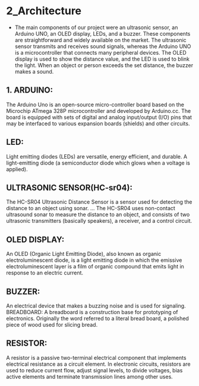 # 2_Architecture
* The main components of our project were an ultrasonic sensor, an Arduino UNO, an OLED display, LEDs, and a buzzer. These components are straightforward and widely available on the market. The ultrasonic sensor transmits and receives sound signals, whereas the Arduino UNO is a microcontroller that connects many peripheral devices. The OLED display is used to show the distance value, and the LED is used to blink the light. When an object or person exceeds the set distance, the buzzer makes a sound.
## 1. ARDUINO: 
The Arduino Uno is an open-source micro-controller board based on the Microchip ATmega 328P microcontroller and developed by Arduino.cc. The board is equipped with sets of digital and analog input/output (I/O) pins that may be interfaced to various expansion boards (shields) and other circuits.
## LED: 
Light emitting diodes (LEDs) are versatile, energy efficient, and durable. A light-emitting diode (a semiconductor diode which glows when a voltage is applied).
## ULTRASONIC SENSOR(HC-sr04):
The HC-SR04 Ultrasonic Distance Sensor is a sensor used for detecting the distance to an object using sonar. ... The HC-SR04 uses non-contact ultrasound sonar to measure the distance to an object, and consists of two ultrasonic transmitters (basically speakers), a receiver, and a control circuit.
## OLED DISPLAY: 
An OLED (Organic Light Emitting Diode), also known as organic electroluminescent diode, is a light emitting diode in which the emissive electroluminescent layer is a film of organic compound that emits light in response to an electric current.
## BUZZER: 
An electrical device that makes a buzzing noise and is used for signaling.
BREADBOARD: A breadboard is a construction base for prototyping of electronics. Originally the word referred to a literal bread board, a polished piece of wood used for slicing bread.
## RESISTOR: 
A resistor is a passive two-terminal electrical component that implements electrical resistance as a circuit element. In electronic circuits, resistors are used to reduce current flow, adjust signal levels, to divide voltages, bias active elements and terminate transmission lines among other uses.
